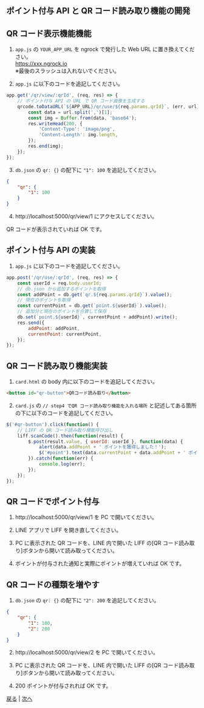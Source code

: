 ## ポイント付与 API と QR コード読み取り機能の開発

## QR コード表示機能機能

1. `app.js` の `YOUR_APP_URL` を ngrock で発行した Web URL に置き換えてください。  
   https://xxx.ngrock.io  
   ※最後のスラッシュは入れないでください。

2. `app.js` に以下のコードを追記してください。

```javascript
app.get('/qr/view/:qrId', (req, res) => {
	// ポイント付与 API の URL で QR コード画像を生成する
	qrcode.toDataURL(`${APP_URL}/qr/use/${req.params.qrId}`, (err, url) => {
		const data = url.split(',')[1];
		const img = Buffer.from(data, 'base64');
		res.writeHead(200, {
			'Content-Type': 'image/png',
			'Content-Length': img.length,
		});
		res.end(img);
	});
});
```

3. `db.json` の `qr: {}` の配下に `"1": 100` を追記してください。

```json
{
	"qr": {
		"1": 100
	}
}
```

4. http://localhost:5000/qr/view/1 にアクセスしてください。

QR コードが表示されていれば OK です。

## ポイント付与 API の実装

1. `app.js` に以下のコードを追記してください。

```javascript
app.post('/qr/use/:qrId', (req, res) => {
	const userId = req.body.userId;
	// db.json から追加するポイントを取得
	const addPoint = db.get(`qr.${req.params.qrId}`).value();
	// 現在のポイントを取得
	const currentPoint = db.get(`point.${userId}`).value();
	// 追加分と現在のポイントを合算して保存
	db.set(`point.${userId}`, currentPoint + addPoint).write();
	res.send({
		addPoint: addPoint,
		currentPoint: currentPoint,
	});
});
```

## QR コード読み取り機能実装

1. `card.html` の body 内に以下のコードを追記してください。

```html
<button id="qr-button">QRコード読み取り</button>
```

2. `card.js` の `// step4 でQR コード読み取り機能を入れる場所` と記述してある箇所の下に以下のコードを追記してください。

```javascript
$('#qr-button').click(function() {
	// LIFF の QR コード読み取り機能呼び出し
	liff.scanCode().then(function(result) {
		$.post(result.value, { userId: userId }, function(data) {
			alert(data.addPoint + ' ポイントを獲得しました！');
			$('#point').text(data.currentPoint + data.addPoint + ' ポイント');
		}).catch(function(err) {
			console.log(err);
		});
	});
});
```

## QR コードでポイント付与

1. http://localhost:5000/qr/view/1 を PC で開いてください。

2. LINE アプリで LIFF を開き直してください。

3. PC に表示された QR コードを、LINE 内で開いた LIFF の[QR コード読み取り]ボタンから開いて読み取ってください。

4. ポイントが付与された通知と実際にポイントが増えていれば OK です。

## QR コードの種類を増やす

1. `db.json` の `qr: {}` の配下に `"2": 200` を追記してください。

```json
{
	"qr": {
		"1": 100,
		"2": 200
	}
}
```

2. http://localhost:5000/qr/view/2 を PC で開いてください。

3. PC に表示された QR コードを、LINE 内で開いた LIFF の[QR コード読み取り]ボタンから開いて読み取ってください。

4. 200 ポイントが付与されれば OK です。

[戻る](step3.md) | [次へ](step5.md)
